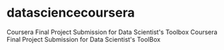# datasciencecoursera
Coursera Final Project Submission for Data Scientist's Toolbox 
Coursera Final Project Submission for Data Scientist's ToolBox
